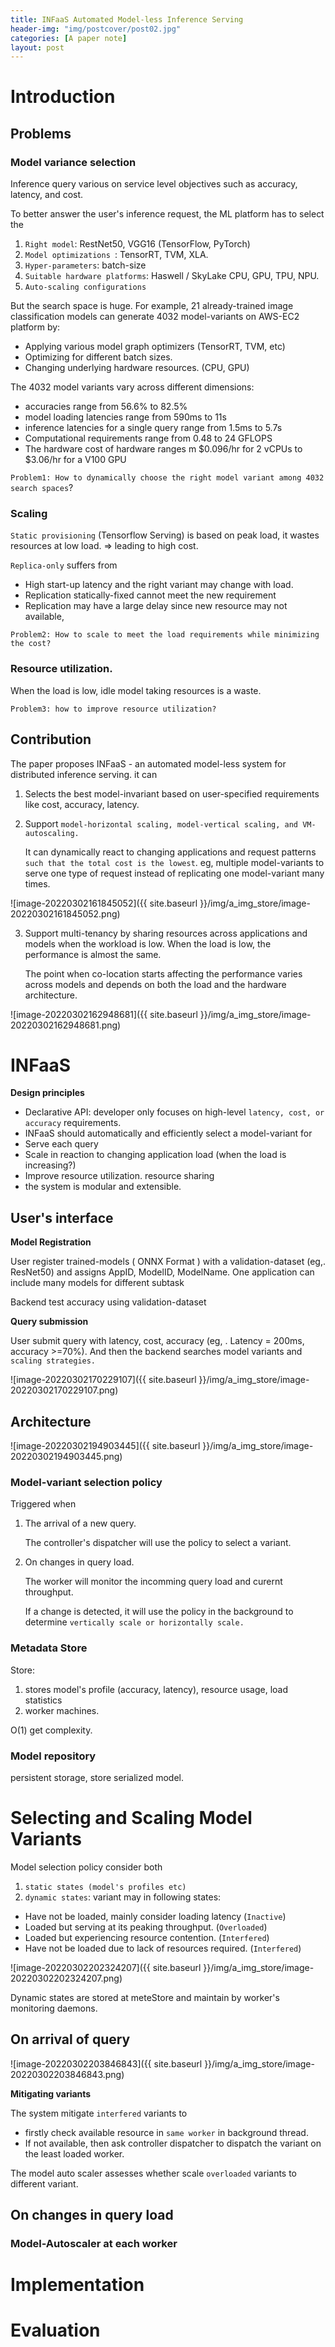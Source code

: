 ```yaml
---
title: INFaaS Automated Model-less Inference Serving
header-img: "img/postcover/post02.jpg"
categories: [A paper note]
layout: post
---
```


# Introduction

## Problems

### Model variance selection

Inference query various on service level objectives such as accuracy, latency, and cost.

To better answer the user's inference request, the ML platform has to select the 

1. `Right model`:  RestNet50, VGG16 (TensorFlow, PyTorch)
2. `Model optimizations `: TensorRT, TVM, XLA. 
3. `Hyper-parameters`:  batch-size
4. `Suitable hardware platforms`: Haswell / SkyLake CPU, GPU, TPU, NPU.
5. `Auto-scaling configurations`

But the search space is huge. For example, 21 already-trained image classification models can generate 4032 model-variants on AWS-EC2 platform by:

- Applying various model graph optimizers (TensorRT, TVM, etc)
- Optimizing for different batch sizes.
- Changing underlying hardware resources. (CPU, GPU)

The 4032 model variants vary across different dimensions:

- accuracies range from 56.6% to 82.5%
- model loading latencies range from 590ms to 11s 
- inference latencies for a single query range from 1.5ms to 5.7s 
- Computational requirements range from 0.48 to 24 GFLOPS 
- The hardware cost of hardware ranges m $0.096/hr for 2 vCPUs to $3.06/hr for a V100 GPU

`Problem1: How to dynamically choose the right model variant among 4032 search spaces`?

### Scaling

`Static provisioning` (Tensorflow Serving) is based on peak load, it wastes resources at low load.  => leading to high cost.

`Replica-only` suffers from

- High start-up latency and the right variant may change with load.  
- Replication statically-fixed cannot meet the new requirement
- Replication may have a large delay since new resource may not available,

`Problem2: How to scale to meet the load requirements while minimizing the cost?`

### Resource utilization.

When the load is low, idle model taking resources is a waste. 

`Problem3: how to improve resource utilization?`

## Contribution

The paper proposes INFaaS -  an automated model-less system for distributed inference serving. it can 

1. Selects the best model-invariant based on user-specified requirements like cost, accuracy, latency. 

2. Support `model-horizontal scaling, model-vertical scaling, and VM-autoscaling.`

   It can dynamically react to changing applications and request patterns `such that the total cost is the lowest`. eg, multiple model-variants to serve one type of request instead of replicating one model-variant many times. 

![image-20220302161845052]({{ site.baseurl }}/img/a_img_store/image-20220302161845052.png)

3. Support multi-tenancy by sharing resources across applications and models when the workload is low. When the load is low, the performance is almost the same. 

   The point when co-location starts affecting the performance varies across models and depends on both the load and the hardware architecture.

![image-20220302162948681]({{ site.baseurl }}/img/a_img_store/image-20220302162948681.png)

# INFaaS

**Design principles**

- Declarative API: developer only focuses on high-level `latency, cost, or accuracy` requirements.
-  INFaaS should automatically and efficiently select a model-variant for
  - Serve each query
  - Scale in reaction to changing application load (when the load is increasing?)
- Improve resource utilization.  resource sharing 
- the system is modular and extensible.

## User's interface

**Model Registration**

User register trained-models ( ONNX Format ) with a validation-dataset (eg,. ResNet50) and assigns AppID, ModelID, ModelName. One application can include many models for different subtask

Backend test accuracy using validation-dataset

**Query submission**

User submit query with latency, cost, accuracy (eg, . Latency = 200ms,  accuracy >=70%). And then the backend searches model variants and `scaling strategies.` 

![image-20220302170229107]({{ site.baseurl }}/img/a_img_store/image-20220302170229107.png)

## Architecture

![image-20220302194903445]({{ site.baseurl }}/img/a_img_store/image-20220302194903445.png)

### Model-variant selection policy

Triggered when 

1. The arrival of a new query.

   The controller's dispatcher will use the policy to select a variant.

2. On changes in query load.

   The worker will monitor the incomming query load and curernt throughput. 

   If a change is detected, it will use the policy in the background to determine `vertically scale or horizontally scale.`

### Metadata Store

Store:

1. stores model's profile (accuracy, latency), resource usage, load statistics
2. worker machines.

O(1) get complexity.

### Model repository

persistent storage, store serialized model.

# Selecting and Scaling Model Variants

Model selection policy consider both 

1. `static states (model's profiles etc)` 
2.  `dynamic states`: variant may in following states:
   - Have not be loaded, mainly consider loading latency (`Inactive`)
   - Loaded but serving at its peaking throughput. (`Overloaded`)
   - Loaded but experiencing resource contention. (`Interfered`)
   - Have not be loaded due to lack of resources required. (`Interfered`)

![image-20220302202324207]({{ site.baseurl }}/img/a_img_store/image-20220302202324207.png)

Dynamic states are stored at meteStore and maintain by worker's monitoring daemons.

## On arrival of query

![image-20220302203846843]({{ site.baseurl }}/img/a_img_store/image-20220302203846843.png)

**Mitigating variants**

The system mitigate `interfered` variants to 

- firstly check available resource in `same worker` in background thread.
- If not available, then ask controller dispatcher to dispatch the variant on the least loaded worker.

The model auto scaler assesses whether scale `overloaded` variants to different variant.

## On changes in query load

### Model-Autoscaler at each worker







# Implementation



# Evaluation





